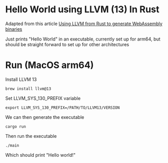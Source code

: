# Hello World using LLVM (13) In Rust

Adapted from this article [Using LLVM from Rust to generate WebAssembly binaries](https://medium.com/@jayphelps/using-llvm-from-rust-to-generate-webassembly-93e8c193fdb4)

Just prints "Hello World" in an executable, currently set up for arm64, but should be straight forward to set up for other architectures

# Run (MacOS arm64)

Install LLVM 13
```
brew install llvm@13
```

Set LLVM_SYS_130_PREFIX variable
```
export LLVM_SYS_130_PREFIX=/PATH/TO/LLVM13/VERSION
```

We can then generate the executable  
```
cargo run
```

Then run the executable
```
./main
```
Which should print "Hello world!"

